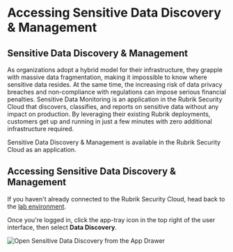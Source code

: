 # Accessing Sensitive Data Discovery & Management

## Sensitive Data Discovery & Management

As organizations adopt a hybrid model for their infrastructure, they grapple with massive data fragmentation, making it impossible to know where sensitive data resides. At the same time, the increasing risk of data privacy breaches and non-compliance with regulations can impose serious financial penalties. Sensitive Data Monitoring is an application in the Rubrik Security Cloud that discovers, classifies, and reports on sensitive data without any impact on production. By leveraging their existing Rubrik deployments, customers get up and running in just a few minutes with zero additional infrastructure required.

Sensitive Data Discovery & Management is available in the Rubrik Security Cloud as an application.

## Accessing Sensitive Data  Discovery & Management
If you haven't already connected to the Rubrik Security Cloud, head back to the [lab environment](../lab_environment/lab-0.md).

Once you're logged in, click the app-tray icon in the top right of the user interface, then select **Data Discovery**.

![Open Sensitive Data Discovery from the App Drawer](./images/access_SDD.gif)
